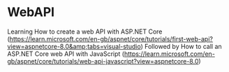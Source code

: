 # WebAPI
Learning How to create a web API with ASP.NET Core (https://learn.microsoft.com/en-gb/aspnet/core/tutorials/first-web-api?view=aspnetcore-8.0&amp;tabs=visual-studio)
Followed by How to call an ASP.NET Core web API with JavaScript (https://learn.microsoft.com/en-gb/aspnet/core/tutorials/web-api-javascript?view=aspnetcore-8.0)
